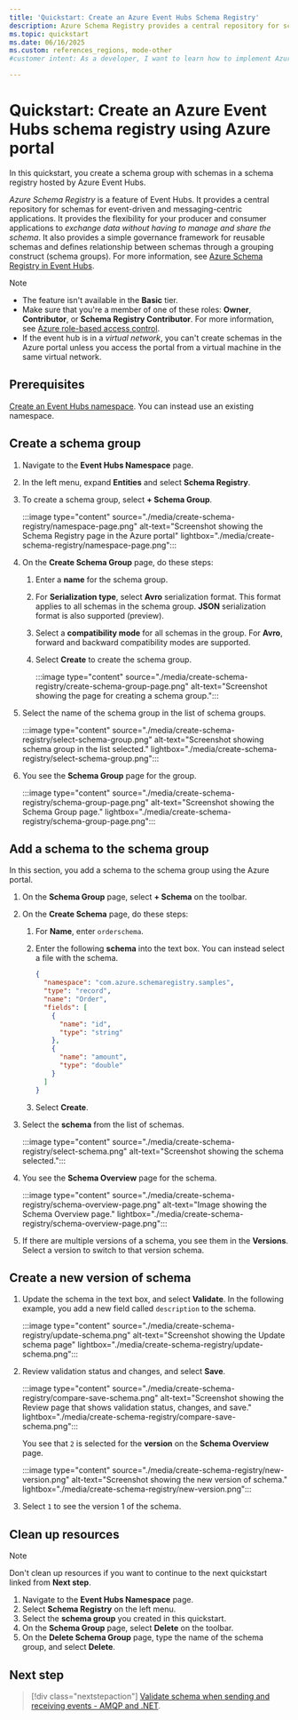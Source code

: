 ```yaml
---
title: 'Quickstart: Create an Azure Event Hubs Schema Registry'
description: Azure Schema Registry provides a central repository for schemas for event-driven and messaging-centric apps. Learn how to create a schema registry.
ms.topic: quickstart
ms.date: 06/16/2025
ms.custom: references_regions, mode-other
#customer intent: As a developer, I want to learn how to implement Azure Schema Registry as a central repository to support event-driven and messaging-centric applications.

---
```


# Quickstart: Create an Azure Event Hubs schema registry using Azure portal

In this quickstart, you create a schema group with schemas in a schema registry hosted by Azure Event Hubs.

*Azure Schema Registry* is a feature of Event Hubs. It provides a central repository for schemas for event-driven and messaging-centric applications. It provides the flexibility for your producer and consumer applications to *exchange data without having to manage and share the schema*. It also provides a simple governance framework for reusable schemas and defines relationship between schemas through a grouping construct (schema groups). For more information, see [Azure Schema Registry in Event Hubs](schema-registry-overview.md).


> [!NOTE]
> - The feature isn't available in the **Basic** tier.
> - Make sure that you're a member of one of these roles: **Owner**, **Contributor**, or **Schema Registry Contributor**. For more information, see [Azure role-based access control](schema-registry-concepts.md#azure-role-based-access-control).
> - If the event hub is in a *virtual network*, you can't create schemas in the Azure portal unless you access the portal from a virtual machine in the same virtual network. 

## Prerequisites

[Create an Event Hubs namespace](event-hubs-create.md#create-an-event-hubs-namespace). You can instead use an existing namespace. 

## Create a schema group

1. Navigate to the **Event Hubs Namespace** page.
1. In the left menu, expand **Entities** and select **Schema Registry**.
1. To create a schema group, select **+ Schema Group**.

   :::image type="content" source="./media/create-schema-registry/namespace-page.png" alt-text="Screenshot showing the Schema Registry page in the Azure portal" lightbox="./media/create-schema-registry/namespace-page.png":::

1. On the **Create Schema Group** page, do these steps:

   1. Enter a **name** for the schema group.
   1. For **Serialization type**, select **Avro** serialization format. This format applies to all schemas in the schema group. **JSON** serialization format is also supported (preview).
   1. Select a **compatibility mode** for all schemas in the group. For **Avro**, forward and backward compatibility modes are supported.
   1. Select **Create** to create the schema group. 

      :::image type="content" source="./media/create-schema-registry/create-schema-group-page.png" alt-text="Screenshot showing the page for creating a schema group.":::

1. Select the name of the schema group in the list of schema groups.

   :::image type="content" source="./media/create-schema-registry/select-schema-group.png" alt-text="Screenshot showing schema group in the list selected." lightbox="./media/create-schema-registry/select-schema-group.png":::

1. You see the **Schema Group** page for the group.

   :::image type="content" source="./media/create-schema-registry/schema-group-page.png" alt-text="Screenshot showing the Schema Group page." lightbox="./media/create-schema-registry/schema-group-page.png":::


## Add a schema to the schema group

In this section, you add a schema to the schema group using the Azure portal. 

1. On the **Schema Group** page, select **+ Schema** on the toolbar. 
1. On the **Create Schema** page, do these steps:

    1. For **Name**, enter `orderschema`.
    1. Enter the following **schema** into the text box. You can instead select a file with the schema.
    
        ```json
        {
          "namespace": "com.azure.schemaregistry.samples",
          "type": "record",
          "name": "Order",
          "fields": [
            {
              "name": "id",
              "type": "string"
            },
            {
              "name": "amount",
              "type": "double"
            }
          ]
        }
        ```
    1. Select **Create**.

1. Select the **schema** from the list of schemas. 

    :::image type="content" source="./media/create-schema-registry/select-schema.png" alt-text="Screenshot showing the schema selected.":::

1. You see the **Schema Overview** page for the schema. 

    :::image type="content" source="./media/create-schema-registry/schema-overview-page.png" alt-text="Image showing the Schema Overview page." lightbox="./media/create-schema-registry/schema-overview-page.png":::

1. If there are multiple versions of a schema, you see them in the **Versions**. Select a version to switch to that version schema. 

## Create a new version of schema

1. Update the schema in the text box, and select **Validate**. In the following example, you add a new field called `description` to the schema.

   :::image type="content" source="./media/create-schema-registry/update-schema.png" alt-text="Screenshot showing the Update schema page" lightbox="./media/create-schema-registry/update-schema.png":::

1. Review validation status and changes, and select **Save**. 

   :::image type="content" source="./media/create-schema-registry/compare-save-schema.png" alt-text="Screenshot showing the Review page that shows validation status, changes, and save." lightbox="./media/create-schema-registry/compare-save-schema.png":::

   You see that `2` is selected for the **version** on the **Schema Overview** page. 

   :::image type="content" source="./media/create-schema-registry/new-version.png" alt-text="Screenshot showing the new version of schema." lightbox="./media/create-schema-registry/new-version.png":::    

1. Select `1` to see the version 1 of the schema. 

## Clean up resources

> [!NOTE]
> Don't clean up resources if you want to continue to the next quickstart linked from **Next step**. 

1. Navigate to the **Event Hubs Namespace** page.
1. Select **Schema Registry** on the left menu.
1. Select the **schema group** you created in this quickstart.
1. On the **Schema Group** page, select **Delete** on the toolbar.
1. On the **Delete Schema Group** page, type the name of the schema group, and select **Delete**.

## Next step

> [!div class="nextstepaction"]
> [Validate schema when sending and receiving events - AMQP and .NET](schema-registry-dotnet-send-receive-quickstart.md).
